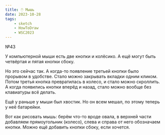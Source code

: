 ```yaml
---
title: 🖱️ Мышь
date: 2023-10-28
tags:
    - sketch
    - HowToDraw
    - WSC2023
---
```


№43

У компьютерной мыши есть две кнопки и колёсико. А ещё могут быть четвёртая и пятая кнопки сбоку.

Но это сейчас так. А когда-то появление третьей кнопки было прорывом в удобстве. Стало можно закрывать вкладки одним кликом. Потом третья кнопка превратилась в колесо, и стало можно скроллить. А когда появились кнопки вперёд и назад, стало можно вообще без клавиатуры всё делать.

Ещё у раньше у мыши был хвостик. Но он всем мешал, по этому теперь у неё батарейки.

Вот как рисовать мышь: берём что-то вроде овала, в верхней части добавляем прямоугольник (колесо), слева и справа от него обозначаем кнопки. Можно ещё добавить кнопки сбоку, если хочется.
